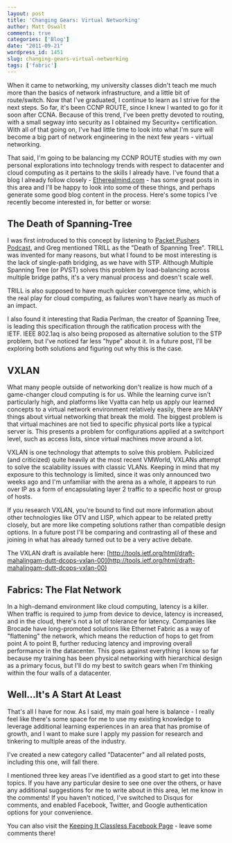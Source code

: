 ```yaml
---
layout: post
title: 'Changing Gears: Virtual Networking'
author: Matt Oswalt
comments: true
categories: ['Blog']
date: "2011-09-21"
wordpress_id: 1451
slug: changing-gears-virtual-networking
tags: ['fabric']
---
```



When it came to networking, my university classes didn't teach me much more than the basics of network infrastructure, and a little bit of route/switch. Now that I've graduated, I continue to learn as I strive for the next steps. So far, it's been CCNP ROUTE, since I knew I wanted to go for it soon after CCNA. Because of this trend, I've been pretty devoted to routing, with a small segway into security as I obtained my Security+ certification. With all of that going on, I've had little time to look into what I'm sure will become a big part of network engineering in the next few years - virtual networking.

That said, I'm going to be balancing my CCNP ROUTE studies with my own personal explorations into technology trends with respect to datacenter and cloud computing as it pertains to the skills I already have. I've found that a blog I already follow closely - [Etherealmind.com](http://etherealmind.com/) - has some great posts in this area and I'll be happy to look into some of these things, and perhaps generate some good blog content in the process. Here's some topics I've recently become interested in, for better or worse:

## The Death of Spanning-Tree

I was first introduced to this concept by listening to [Packet Pushers Podcast](http://packetpushers.net/), and Greg mentioned TRILL as the "Death of Spanning Tree". TRILL was invented for many reasons, but what I found to be most interesting is the lack of single-path bridging, as we have with STP. Although Multiple Spanning Tree (or PVST) solves this problem by load-balancing across multiple bridge paths, it's a very manual process and doesn't scale well.

TRILL is also supposed to have much quicker convergence time, which is the real play for cloud computing, as failures won't have nearly as much of an impact.

I also found it interesting that Radia Perlman, the creator of Spanning Tree, is leading this specification through the ratification process with the IETF. IEEE 802.1aq is also being proposed as alternative solution to the STP problem, but I've noticed far less "hype" about it. In a future post, I'll be exploring both solutions and figuring out why this is the case.

## VXLAN

What many people outside of networking don't realize is how much of a game-changer cloud computing is for us. While the learning curve isn't particularly high, and platforms like Vyatta can help us apply our learned concepts to a virtual network environment relatively easily, there are MANY things about virtual networking that break the mold. The biggest problem is that virtual machines are not tied to specific physical ports like a typical server is. This presents a problem for configurations applied at a switchport level, such as access lists, since virtual machines move around a lot.

VXLAN is one technology that attempts to solve this problem. Publicized (and criticized) quite heavily at the most recent VMWorld, VXLANs attempt to solve the scalability issues with classic VLANs. Keeping in mind that my exposure to this technology is limited, since it was only announced two weeks ago and I'm unfamiliar with the arena as a whole, it appears to run over IP as a form of encapsulating layer 2 traffic to a specific host or group of hosts.

If you research VXLAN, you're bound to find out more information about other technologies like OTV and LISP, which appear to be related pretty closely, but are more like competing solutions rather than compatible design options. In a future post I'll be comparing and contrasting all of these and joining in what has already turned out to be a very active debate.

The VXLAN draft is available here: [http://tools.ietf.org/html/draft-mahalingam-dutt-dcops-vxlan-00](http://tools.ietf.org/html/draft-mahalingam-dutt-dcops-vxlan-00)

## Fabrics: The Flat Network

In a high-demand environment like cloud computing, latency is a killer. When traffic is required to jump from device to device, latency is increased, and in the cloud, there's not a lot of tolerance for latency. Companies like Brocade have long-promoted solutions like Ethernet Fabric as a way of "flattening" the network, which means the reduction of hops to get from point A to point B, further reducing latency and improving overall performance in the datacenter. This goes against everything I know so far because my training has been physical networking with hierarchical design as a primary focus, but I'll do my best to switch gears when I'm thinking within the four walls of a datacenter.

## Well...It's A Start At Least

That's all I have for now. As I said, my main goal here is balance - I really feel like there's some space for me to use my existing knowledge to leverage additional learning experiences in an area that has promise of growth, and I want to make sure I apply my passion for research and tinkering to multiple areas of the industry.

I've created a new category called "Datacenter" and all related posts, including this one, will fall there.

I mentioned three key areas I've identified as a good start to get into these topics. If you have any particular desire to see one over the others, or have any additional suggestions for me to write about in this area, let me know in the comments! If you haven't noticed, I've switched to Disqus for comments, and enabled Facebook, Twitter, and Google authentication options for your convenience.

You can also visit the [Keeping It Classless Facebook Page](http://www.facebook.com/keepingitclassless) - leave some comments there!
